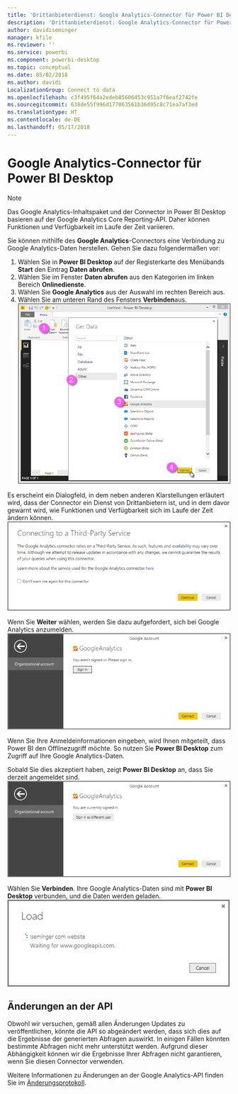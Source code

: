 ```yaml
---
title: 'Drittanbieterdienst: Google Analytics-Connector für Power BI Desktop'
description: 'Drittanbieterdienst: Google Analytics-Connector für Power BI Desktop'
author: davidiseminger
manager: kfile
ms.reviewer: ''
ms.service: powerbi
ms.component: powerbi-desktop
ms.topic: conceptual
ms.date: 05/02/2018
ms.author: davidi
LocalizationGroup: Connect to data
ms.openlocfilehash: c3f495f64a2edeb85606453c951a7f6eaf2742fe
ms.sourcegitcommit: 638de55f996d177063561b36d95c8c71ea7af3ed
ms.translationtype: HT
ms.contentlocale: de-DE
ms.lasthandoff: 05/17/2018
---
```

# <a name="google-analytics-connector-for-power-bi-desktop"></a>Google Analytics-Connector für Power BI Desktop
> [!NOTE]
> Das Google Analytics-Inhaltspaket und der Connector in Power BI Desktop basieren auf der Google Analytics Core Reporting-API. Daher können Funktionen und Verfügbarkeit im Laufe der Zeit variieren.
> 
> 

Sie können mithilfe des **Google Analytics**-Connectors eine Verbindung zu Google Analytics-Daten herstellen. Gehen Sie dazu folgendermaßen vor:

1. Wählen Sie in **Power BI Desktop** auf der Registerkarte des Menübands **Start** den Eintrag **Daten abrufen**.
2. Wählen Sie im Fenster **Daten abrufen** aus den Kategorien im linken Bereich **Onlinedienste**.
3. Wählen Sie **Google Analytics** aus der Auswahl im rechten Bereich aus.
4. Wählen Sie am unteren Rand des Fensters **Verbinden**aus.  
   ![](media/service-google-analytics-connector/tps_googleanalytics_1.png)

Es erscheint ein Dialogfeld, in dem neben anderen Klarstellungen erläutert wird, dass der Connector ein Dienst von Drittanbietern ist, und in dem davor gewarnt wird, wie Funktionen und Verfügbarkeit sich im Laufe der Zeit ändern können.  
![](media/service-google-analytics-connector/tps_googleanalytics_2.png)

Wenn Sie **Weiter** wählen, werden Sie dazu aufgefordert, sich bei Google Analytics anzumelden.  
![](media/service-google-analytics-connector/tps_googleanalytics_3.png)

Wenn Sie Ihre Anmeldeinformationen eingeben, wird Ihnen mitgeteilt, dass Power BI den Offlinezugriff möchte. So nutzen Sie **Power BI Desktop** zum Zugriff auf Ihre Google Analytics-Daten.  

Sobald Sie dies akzeptiert haben, zeigt **Power BI Desktop** an, dass Sie derzeit angemeldet sind.  
![](media/service-google-analytics-connector/tps_googleanalytics_5.png)

Wählen Sie **Verbinden**. Ihre Google Analytics-Daten sind mit **Power BI Desktop** verbunden, und die Daten werden geladen.  
![](media/service-google-analytics-connector/tps_googleanalytics_6.png)

## <a name="changes-to-the-api"></a>Änderungen an der API
Obwohl wir versuchen, gemäß allen Änderungen Updates zu veröffentlichen, könnte die API so abgeändert werden, dass sich dies auf die Ergebnisse der generierten Abfragen auswirkt. In einigen Fällen könnten bestimmte Abfragen nicht mehr unterstützt werden. Aufgrund dieser Abhängigkeit können wir die Ergebnisse Ihrer Abfragen nicht garantieren, wenn Sie diesen Connector verwenden.

Weitere Informationen zu Änderungen an der Google Analytics-API finden Sie im [Änderungsprotokoll](https://developers.google.com/analytics/devguides/changelog).

